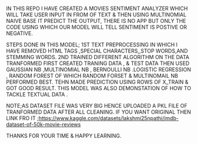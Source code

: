 IN THIS REPO I HAVE CREATED A MOVIES SENTIMENT ANALYZER WHICH WILL TAKE USER INPUT IN FROM OF TEXT & THEN USING MULTINOMIAL NAIVE BASE IT PREDICT THE OUTPUT, THERE IS NO APP BUT ONLY THE
CODE USING WHICH OUR MODEL WILL TELL SENTIMENT IS POSTIVE OR NEGATIVE.

STEPS DONE IN THIS MODEL;
1ST TEXT PREPROCESSING
IN WHICH I HAVE REMOVED HTML TAGS ,SPECIAL CHARACTERS,,STOP WORDS,AND STEMMING WORDS.
2ND 
TRAINED DIFFERENT ALGORITHM ON THE DATA TRANFORMED FIRST CREATED TRANING DATA , & TEST DATA THEN USED GAUSSIAN NB ,MULTINOMIAL NB , BERNOULLI NB .LOGISTIC REGRESSION ,
RANDOM FOREST OF WHICH RANDOM FORSET & MULTINOMAIL NB PERFORMED BEST.
TEHN MADE PREDICTION USING  ROWS OF X_TRAIN & GOT GOOD RESULT.
THIS MODEL WAS ALSO DEMONSTATION OF HOW TO TACKLE TEXTUAL DATA .


NOTE;AS DATASET FILE WAS VERY BIG HENCE UPLOADED A PKL FILE OF TRANFORMED DATA AFTER ALL CLEANING.
IF YOU WANT ORIGINAL THEN LINK FRO IT ;https://www.kaggle.com/datasets/lakshmi25npathi/imdb-dataset-of-50k-movie-reviews

THANKS FOR YOUR TIME & HAPPY LEARNING.
